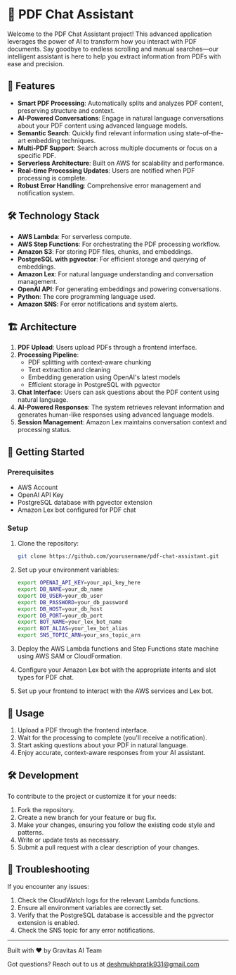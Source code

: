 # 🚀 PDF Chat Assistant

Welcome to the PDF Chat Assistant project! This advanced application leverages the power of AI to transform how you interact with PDF documents. Say goodbye to endless scrolling and manual searches—our intelligent assistant is here to help you extract information from PDFs with ease and precision.

## 🌟 Features

- **Smart PDF Processing**: Automatically splits and analyzes PDF content, preserving structure and context.
- **AI-Powered Conversations**: Engage in natural language conversations about your PDF content using advanced language models.
- **Semantic Search**: Quickly find relevant information using state-of-the-art embedding techniques.
- **Multi-PDF Support**: Search across multiple documents or focus on a specific PDF.
- **Serverless Architecture**: Built on AWS for scalability and performance.
- **Real-time Processing Updates**: Users are notified when PDF processing is complete.
- **Robust Error Handling**: Comprehensive error management and notification system.

## 🛠️ Technology Stack

- **AWS Lambda**: For serverless compute.
- **AWS Step Functions**: For orchestrating the PDF processing workflow.
- **Amazon S3**: For storing PDF files, chunks, and embeddings.
- **PostgreSQL with pgvector**: For efficient storage and querying of embeddings.
- **Amazon Lex**: For natural language understanding and conversation management.
- **OpenAI API**: For generating embeddings and powering conversations.
- **Python**: The core programming language used.
- **Amazon SNS**: For error notifications and system alerts.

## 🏗️ Architecture

1. **PDF Upload**: Users upload PDFs through a frontend interface.
2. **Processing Pipeline**:
   - PDF splitting with context-aware chunking
   - Text extraction and cleaning
   - Embedding generation using OpenAI's latest models
   - Efficient storage in PostgreSQL with pgvector
3. **Chat Interface**: Users can ask questions about the PDF content using natural language.
4. **AI-Powered Responses**: The system retrieves relevant information and generates human-like responses using advanced language models.
5. **Session Management**: Amazon Lex maintains conversation context and processing status.

## 🚀 Getting Started

### Prerequisites

- AWS Account
- OpenAI API Key
- PostgreSQL database with pgvector extension
- Amazon Lex bot configured for PDF chat

### Setup

1. Clone the repository:
   ```bash
   git clone https://github.com/yourusername/pdf-chat-assistant.git
   ```

2. Set up your environment variables:
   ```bash
   export OPENAI_API_KEY=your_api_key_here
   export DB_NAME=your_db_name
   export DB_USER=your_db_user
   export DB_PASSWORD=your_db_password
   export DB_HOST=your_db_host
   export DB_PORT=your_db_port
   export BOT_NAME=your_lex_bot_name
   export BOT_ALIAS=your_lex_bot_alias
   export SNS_TOPIC_ARN=your_sns_topic_arn
   ```

3. Deploy the AWS Lambda functions and Step Functions state machine using AWS SAM or CloudFormation.

4. Configure your Amazon Lex bot with the appropriate intents and slot types for PDF chat.

5. Set up your frontend to interact with the AWS services and Lex bot.

## 💬 Usage

1. Upload a PDF through the frontend interface.
2. Wait for the processing to complete (you'll receive a notification).
3. Start asking questions about your PDF in natural language.
4. Enjoy accurate, context-aware responses from your AI assistant.

## 🛠️ Development

To contribute to the project or customize it for your needs:

1. Fork the repository.
2. Create a new branch for your feature or bug fix.
3. Make your changes, ensuring you follow the existing code style and patterns.
4. Write or update tests as necessary.
5. Submit a pull request with a clear description of your changes.

## 🐛 Troubleshooting

If you encounter any issues:

1. Check the CloudWatch logs for the relevant Lambda functions.
2. Ensure all environment variables are correctly set.
3. Verify that the PostgreSQL database is accessible and the pgvector extension is enabled.
4. Check the SNS topic for any error notifications.

---

Built with ❤️ by Gravitas AI Team

Got questions? Reach out to us at [deshmukhpratik931@gmail.com](deshmukhpratik931@gmail.com)
